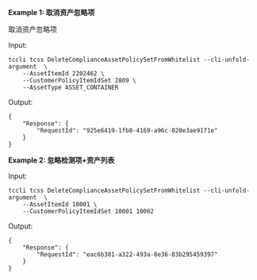 **Example 1: 取消资产忽略项**

取消资产忽略项

Input: 

```
tccli tcss DeleteComplianceAssetPolicySetFromWhitelist --cli-unfold-argument  \
    --AssetItemId 2202462 \
    --CustomerPolicyItemIdSet 2809 \
    --AssetType ASSET_CONTAINER
```

Output: 
```
{
    "Response": {
        "RequestId": "925e6419-1fb8-4169-a96c-020e3ae9171e"
    }
}
```

**Example 2: 忽略检测项+资产列表**



Input: 

```
tccli tcss DeleteComplianceAssetPolicySetFromWhitelist --cli-unfold-argument  \
    --AssetItemId 10001 \
    --CustomerPolicyItemIdSet 10001 10002
```

Output: 
```
{
    "Response": {
        "RequestId": "eac6b301-a322-493a-8e36-83b295459397"
    }
}
```

